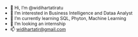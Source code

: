 - 👋 Hi, I’m @widihartatiratu
- 👀 I’m interested in Business Intelligence and Dataa Analyst
- 🌱 I’m currently learning SQL, Phyton, Machine Learning
- 💞️ I’m looking an internship
- 📫 widihartatir@gmail.com

<!---
widihartatiratu/widihartatiratu is a ✨ special ✨ repository because its `README.md` (this file) appears on your GitHub profile.
You can click the Preview link to take a look at your changes.
--->
